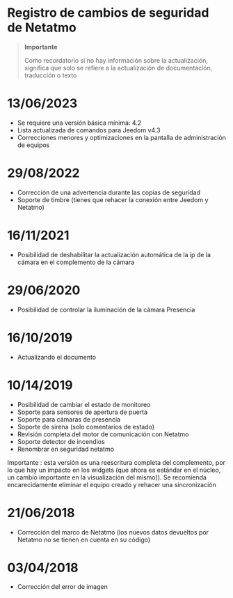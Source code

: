 # Registro de cambios de seguridad de Netatmo

>**Importante**
>
>Como recordatorio si no hay información sobre la actualización, significa que solo se refiere a la actualización de documentación, traducción o texto

# 13/06/2023

- Se requiere una versión básica mínima: 4.2
- Lista actualizada de comandos para Jeedom v4.3
- Correcciones menores y optimizaciones en la pantalla de administración de equipos

# 29/08/2022

- Corrección de una advertencia durante las copias de seguridad
- Soporte de timbre (tienes que rehacer la conexión entre Jeedom y Netatmo)

# 16/11/2021

- Posibilidad de deshabilitar la actualización automática de la ip de la cámara en el complemento de la cámara

# 29/06/2020

- Posibilidad de controlar la iluminación de la cámara Presencia

# 16/10/2019

- Actualizando el documento

# 10/14/2019

- Posibilidad de cambiar el estado de monitoreo
- Soporte para sensores de apertura de puerta
- Soporte para cámaras de presencia
- Soporte de sirena (solo comentarios de estado)
- Revisión completa del motor de comunicación con Netatmo
- Soporte detector de incendios
- Renombrar en seguridad netatmo

Importante : esta versión es una reescritura completa del complemento, por lo que hay un impacto en los widgets (que ahora es estándar en el núcleo, un cambio importante en la visualización del mismo)). Se recomienda encarecidamente eliminar el equipo creado y rehacer una sincronización

# 21/06/2018

- Corrección del marco de Netatmo (los nuevos datos devueltos por Netatmo no se tienen en cuenta en su código)

# 03/04/2018

- Corrección del error de imagen
